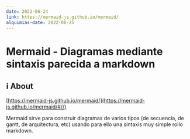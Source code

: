 ```yaml
---
date: 2022-06-24
link: https://mermaid-js.github.io/mermaid/
alquimias-date: 2022-06-25
---
```


# Mermaid - Diagramas mediante sintaxis parecida a markdown

## ℹ️ About

[https://mermaid-js.github.io/mermaid/](https://mermaid-js.github.io/mermaid/#//)

Mermaid sirve para construir diagramas de varios tipos (de secuencia, de gantt, de arquitectura, etc) usando para ello una sintaxis muy simple rollo markdown.


